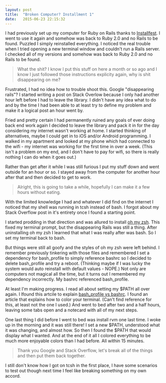 ```yaml
---
layout: post
title:  "Broken Computer? Installment 1"
date:   2015-06-23 22:15:32
---
```

I had previously set up my computer for Ruby on Rails thanks to [Installfest](http://installfest.railsbridge.org/installfest/). I went to use it again and somehow was back to Ruby 2.0 and no Rails to be found. Puzzled I simply reinstalled everything. I noticed the real trouble when I tried opening a new terminal window and couldn't run a Rails server. I checked all of my versions and somehow was back to Ruby 2.0 and no Rails to be found.

> What the shit? I know I put this stuff on here a month or so ago and I know I just followed those instructions explicity again, why is shit disappearing on me?

Frustrated, I had no idea how to trouble shoot this. Google "disappearing rails"? I started writing a post on Stack Overlow because I only had another hour left before I had to leave the library. I didn't have any idea what to do and by the time I had been able to at least try to define my problem and make it a logical post an hour went by.

Fried and pretty certain I had permanently ruined any goals of ever doing back end work again I decided to leave the library and pack it in for the day considering my internet wasn't working at home. I started thinking of alternatives, maybe I could get in to iOS and/or Android programming. I walked in my apartment and looked at my phone which had connected to the wifi - my internet was working for the first time in over a week. (This isn't a problem on my end, and I don't have to pay for wifi, so there is really nothing I can do when it goes out.)

Rather than get after it while I was still furious I put my stuff down and went outside for an hour or so. I stayed away from the computer for another hour after that and then decided to get to work.

> Alright, this is going to take a while, hopefully I can make it a few hours without eating.


With the limited knowledge I had and whatever I did find on the internet I noticed that my shell was running in tcsh instead of bash. I forgot about my Stack Overflow post in it's entirety once I found a starting point.

I started prodding in that direction and was allured to install [oh my zsh](http://ohmyz.sh/). This fixed my terminal prompt, but the disappearing Rails was still a thing. After uninstalling oh my zsh I learned that what I was really after was bash. So I set my terminal back to bash.

But things were still all goofy and the styles of oh my zsh were left behind. I remember previously tinkering with those files and remembered I set a dependency for bash_profile to simply reference bashrc so I decided to delete bash_profile and try a reboot. (Thinking maybe if I was lucky the system would auto reinstall with default values - NOPE.) Not only are computers not magical all the time, but it turns out I remembered my dependency incorrectly. My bashrc referenced bash_profile.

At least I'm making progress. I read all about setting my $PATH all over again. I lfound this artcile to explain [bash_profile vs bashrc](http://www.joshstaiger.org/archives/2005/07/bash_profile_vs.html). I found an article that explains how to color your terminal. (Can't find reference for this, at least not the one I used.) And went to bed after two and a half hours, leaving some tabs open and a notecard with all of my next steps.

 One last thing I did before I went to bed was install rvm one last time. I woke up in the morning and it was still there! I set a new $PATH, understood what it was changing, and almost how. So then I found the $PATH that would display what I wanted. And at the end of it all I colored everything to be much more enjoyable colors than I had before. All within 15 minutes.

>Thank you Google and Stack Overflow, let's break all of the things and then put them back together.

I still don't know how I got on tcsh in the first place, I have some scenarios to test out though next time I feel like breaking something on my own accord.
